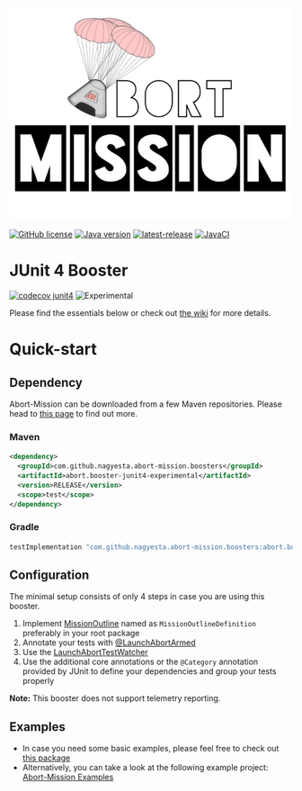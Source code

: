 ![Abort-Mission](../../.github/assets/Abort-Mission-logo_export_transparent_640.png)

[![GitHub license](https://img.shields.io/github/license/nagyesta/abort-mission?color=informational)](https://raw.githubusercontent.com/nagyesta/abort-mission/main/LICENSE)
[![Java version](https://img.shields.io/badge/Java%20version-11-yellow?logo=java)](https://img.shields.io/badge/Java%20version-11-yellow?logo=java)
[![latest-release](https://img.shields.io/github/v/tag/nagyesta/abort-mission?color=blue&logo=git&label=releases&sort=semver)](https://github.com/nagyesta/abort-mission/releases)
[![JavaCI](https://img.shields.io/github/actions/workflow/status/nagyesta/abort-mission/gradle.yml?logo=github&branch=main)](https://github.com/nagyesta/abort-mission/actions/workflows/gradle.yml)

# JUnit 4 Booster

[![codecov junit4](https://img.shields.io/codecov/c/github/nagyesta/abort-mission?label=Coverage:%20JUnit4&flag=junit4&token=I832ZCIONI)](https://img.shields.io/codecov/c/github/nagyesta/abort-mission?label=Coverage:%20JUnit4&flag=junit4&token=I832ZCIONI)
![[Experimental](https://img.shields.io/badge/Maturity-experimental-red)](https://img.shields.io/badge/Maturity-experimental-red)

Please find the essentials below or check out [the wiki](https://github.com/nagyesta/abort-mission/wiki) for more details. 

# Quick-start

## Dependency

Abort-Mission can be downloaded from a few Maven repositories. Please head to
[this page](https://github.com/nagyesta/abort-mission/wiki/Configuring-our-repository-for-your-build-system)
to find out more.

### Maven

```xml
<dependency>
  <groupId>com.github.nagyesta.abort-mission.boosters</groupId>
  <artifactId>abort.booster-junit4-experimental</artifactId>
  <version>RELEASE</version>
  <scope>test</scope>
</dependency>
```
### Gradle

```groovy
testImplementation "com.github.nagyesta.abort-mission.boosters:abort.booster-junit4-experimental:+"
```

## Configuration

The minimal setup consists of only 4 steps in case you are using this booster.

1. Implement [MissionOutline](../../mission-control/src/main/java/com/github/nagyesta/abortmission/core/outline/MissionOutline.java) named as `MissionOutlineDefinition`
preferably in your root package
2. Annotate your tests with [@LaunchAbortArmed](./src/main/java/com/github/nagyesta/abortmission/booster/junit4/annotation/LaunchAbortArmed.java)
3. Use the [LaunchAbortTestWatcher](./src/main/java/com/github/nagyesta/abortmission/booster/junit4/support/LaunchAbortTestWatcher.java) 
4. Use the additional core annotations or the `@Category` annotation provided by JUnit to define your dependencies and group your tests properly

**Note:** This booster does not support telemetry reporting.

## Examples

- In case you need some basic examples, please feel free to check out [this package](./src/test/java/com/github/nagyesta/abortmission/booster/junit4)
- Alternatively, you can take a look at the following example project: [Abort-Mission Examples](https://github.com/nagyesta/abort-mission-examples)
